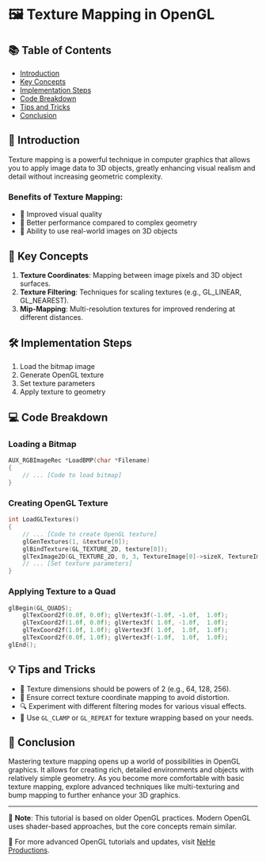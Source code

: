 
# 🖼️ Texture Mapping in OpenGL

## 📚 Table of Contents
- [Introduction](#-introduction)
- [Key Concepts](#-key-concepts)
- [Implementation Steps](#-implementation-steps)
- [Code Breakdown](#-code-breakdown)
- [Tips and Tricks](#-tips-and-tricks)
- [Conclusion](#-conclusion)

## 🌟 Introduction

Texture mapping is a powerful technique in computer graphics that allows you to apply image data to 3D objects, greatly enhancing visual realism and detail without increasing geometric complexity.

### Benefits of Texture Mapping:
- 🚀 Improved visual quality
- 💨 Better performance compared to complex geometry
- 🎨 Ability to use real-world images on 3D objects

## 🔑 Key Concepts

1. **Texture Coordinates**: Mapping between image pixels and 3D object surfaces.
2. **Texture Filtering**: Techniques for scaling textures (e.g., GL_LINEAR, GL_NEAREST).
3. **Mip-Mapping**: Multi-resolution textures for improved rendering at different distances.

## 🛠️ Implementation Steps

1. Load the bitmap image
2. Generate OpenGL texture
3. Set texture parameters
4. Apply texture to geometry

## 💻 Code Breakdown

### Loading a Bitmap
```c
AUX_RGBImageRec *LoadBMP(char *Filename)
{
    // ... [Code to load bitmap]
}
```

### Creating OpenGL Texture
```c
int LoadGLTextures()
{
    // ... [Code to create OpenGL texture]
    glGenTextures(1, &texture[0]);
    glBindTexture(GL_TEXTURE_2D, texture[0]);
    glTexImage2D(GL_TEXTURE_2D, 0, 3, TextureImage[0]->sizeX, TextureImage[0]->sizeY, 0, GL_RGB, GL_UNSIGNED_BYTE, TextureImage[0]->data);
    // ... [Set texture parameters]
}
```

### Applying Texture to a Quad
```c
glBegin(GL_QUADS);
    glTexCoord2f(0.0f, 0.0f); glVertex3f(-1.0f, -1.0f,  1.0f);
    glTexCoord2f(1.0f, 0.0f); glVertex3f( 1.0f, -1.0f,  1.0f);
    glTexCoord2f(1.0f, 1.0f); glVertex3f( 1.0f,  1.0f,  1.0f);
    glTexCoord2f(0.0f, 1.0f); glVertex3f(-1.0f,  1.0f,  1.0f);
glEnd();
```

## 💡 Tips and Tricks

- 📐 Texture dimensions should be powers of 2 (e.g., 64, 128, 256).
- 🔄 Ensure correct texture coordinate mapping to avoid distortion.
- 🔍 Experiment with different filtering modes for various visual effects.
- 🧠 Use `GL_CLAMP` or `GL_REPEAT` for texture wrapping based on your needs.

## 🏁 Conclusion

Mastering texture mapping opens up a world of possibilities in OpenGL graphics. It allows for creating rich, detailed environments and objects with relatively simple geometry. As you become more comfortable with basic texture mapping, explore advanced techniques like multi-texturing and bump mapping to further enhance your 3D graphics.

---

📌 **Note**: This tutorial is based on older OpenGL practices. Modern OpenGL uses shader-based approaches, but the core concepts remain similar.

🔗 For more advanced OpenGL tutorials and updates, visit [NeHe Productions](http://nehe.gamedev.net/).
